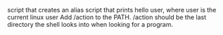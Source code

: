 script that creates an alias
script that prints hello user, where user is the current linux user
Add /action to the PATH. /action should be the last directory the shell looks into when looking for a program.